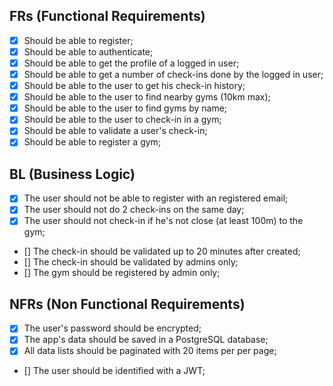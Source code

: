## FRs (Functional Requirements)

- [x] Should be able to register;
- [x] Should be able to authenticate;
- [x] Should be able to get the profile of a logged in user;
- [x] Should be able to get a number of check-ins done by the logged in user;
- [x] Should be able to the user to get his check-in history;
- [x] Should be able to the user to find nearby gyms (10km max);
- [x] Should be able to the user to find gyms by name;
- [x] Should be able to the user to check-in in a gym;
- [x] Should be able to validate a user's check-in;
- [x] Should be able to register a gym;

## BL (Business Logic)

- [x] The user should not be able to register with an registered email;
- [x] The user should not do 2 check-ins on the same day;
- [x] The user should not check-in if he's not close (at least 100m) to the gym;
- [] The check-in should be validated up to 20 minutes after created;
- [] The check-in should be validated by admins only;
- [] The gym should be registered by admin only;

## NFRs (Non Functional Requirements)

- [x] The user's password should be encrypted;
- [x] The app's data should be saved in a PostgreSQL database;
- [x] All data lists should be paginated with 20 items per per page;
- [] The user should be identified with a JWT;
